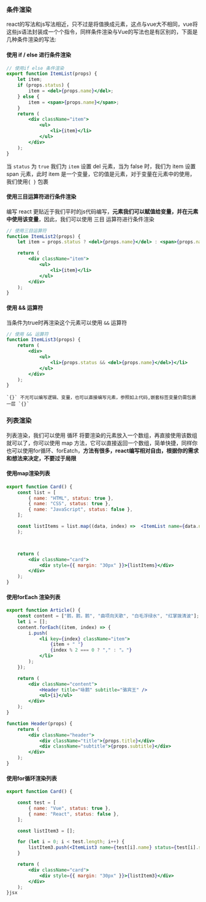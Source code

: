 ### 条件渲染
react的写法和js写法相近，只不过是将值换成元素，这点与vue大不相同，vue将这些js语法封装成一个个指令，同样条件渲染与Vue的写法也是有区别的，下面是几种条件渲染的写法:
#### 使用 if / else 进行条件渲染
```jsx
// 使用if else 条件渲染
export function ItemList(props) {
    let item;
    if (props.status) {
        item = <del>{props.name}</del>;
    } else {
        item = <span>{props.name}</span>;
    }
    return (
        <div className="item">
            <ul>
                <li>{item}</li>
            </ul>
        </div>
    );
}
```
当 `status` 为 `true` 我们为 `item` 设置 del 元素，当为 false 时，我们为 item 设置 span 元素，此时 item 是一个变量，它的值是元素，对于变量在元素中的使用，我们使用`{ }` 包裹

####  使用三目运算符进行条件渲染
编写 react 更贴近于我们平时的js代码编写，**元素我们可以赋值给变量，并在元素中使用该变量**，因此，我们可以使用 三目 运算符进行条件渲染
```jsx
// 使用三目运算符
function ItemList2(props) {
    let item = props.status ? <del>{props.name}</del> : <span>{props.name}</span>;

    return (
        <div className="item">
            <ul>
                <li>{item}</li>
            </ul>
        </div>
    );
}
```

#### 使用 && 运算符
当条件为true时再渲染这个元素可以使用 `&&` 运算符
```jsx
// 使用 && 运算符
function ItemList3(props) {
    return (
        <div>
            <ul>
                <li>{props.status && <del>{props.name}</del>}</li>
            </ul>
        </div>
    );
}

```

```ad-note
`{}` 不光可以编写逻辑、变量，也可以直接编写元素，参照如上代码,嵌套标签变量仍需包裹一层 `{}`
```

### 列表渲染

列表渲染，我们可以使用 循环 将要渲染的元素放入一个数组，再直接使用该数组就可以了，你可以使用 map 方法，它可以直接返回一个数组，简单快捷，同样你也可以使用for循环、forEatch，**方法有很多，react编写相对自由，根据你的需求和想法来决定，不要过于局限**

#### 使用map渲染列表
```jsx
export function Card() {
    const list = [
        { name: "HTML", status: true },
        { name: "CSS", status: true },
        { name: "JavaScript", status: false },
    ];

    const listItems = list.map((data, index) =>  <ItemList name={data.name} status={data.status} key={index} />;
    );



    return (
        <div className="card">
            <div style={{ margin: "30px" }}>{listItems}</div>
        </div>
    );
}
```
#### 使用forEach 渲染列表
```jsx
export function Article() {
    const content = ["鹅，鹅，鹅", "曲项向天歌", "白毛浮绿水", "红掌拨清波"];
    let i = [];
    content.forEach((item, index) => {
        i.push(
            <li key={index} className="item">
                {item + " "}
                {index % 2 === 0 ? "," : "。"}
            </li>
        );
    });

    return (
        <div className="content">
            <Header title="咏鹅" subtitle="骆宾王" />
            <ul>{i}</ul>
        </div>
    );
}

function Header(props) {
    return (
        <div className="header">
            <div className="title">{props.title}</div>
            <div className="subtitle">{props.subtitle}</div>
        </div>
    );
}

```

#### 使用for循环渲染列表
```jsx
export function Card() {

    const test = [
        { name: "Vue", status: true },
        { name: "React", status: false },
    ];

    const listItem3 = [];

    for (let i = 0; i < test.length; i++) {
        listItem3.push(<ItemList3 name={test[i].name} status={test[i].status} key={i} />);
    }

    return (
        <div className="card">
            <div style={{ margin: "30px" }}>{listItem3}</div>
        </div>
    );
}jsx

```
